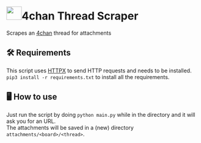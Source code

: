 # <img height=35 width=40 src="https://enthusiasms.org/wp-content/uploads/2018/10/4chan.png">4chan Thread Scraper
Scrapes an [4chan](https://4chan.org/) thread for attachments

## 🛠️ Requirements
This script uses [HTTPX](https://www.python-httpx.org/) to send HTTP requests and needs to be installed. <br>
`pip3 install -r requirements.txt` to install all the requirements.

## 🖥️ How to use
Just run the script by doing `python main.py` while in the directory and it will ask you for an URL. <br>
The attachments will be saved in a (new) directory `attachments/<board>/<thread>`.
